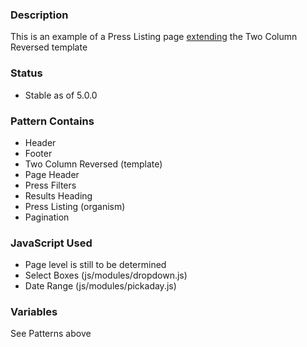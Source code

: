 ### Description
This is an example of a Press Listing page [extending](https://twig.symfony.com/doc/2.x/tags/extends.html) the Two Column Reversed template

### Status
* Stable as of 5.0.0

### Pattern Contains
* Header
* Footer
* Two Column Reversed (template)
* Page Header
* Press Filters
* Results Heading
* Press Listing (organism)
* Pagination

### JavaScript Used
* Page level is still to be determined
* Select Boxes (js/modules/dropdown.js)
* Date Range (js/modules/pickaday.js)

### Variables
See Patterns above
